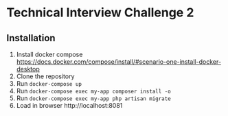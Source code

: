 # Technical Interview Challenge 2

## Installation

1. Install docker compose https://docs.docker.com/compose/install/#scenario-one-install-docker-desktop
2. Clone the repository
2. Run `docker-compose up`
4. Run `docker-compose exec my-app composer install -o`
3. Run `docker-compose exec my-app php artisan migrate`
4. Load in browser http://localhost:8081

